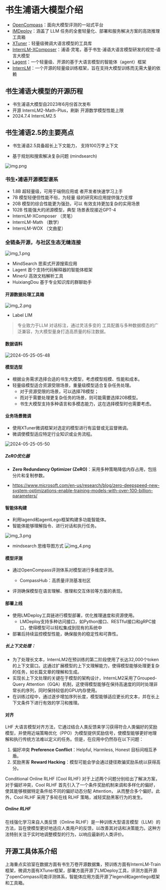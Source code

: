 # 书生浦语大模型介绍



- [OpenCompass](https://gitee.com/open-compass/opencompass)：面向大模型评测的一站式平台
- [IMDeploy](https://gitee.com/InternLM/lmdeploy)：涵盖了 LLM 任务的全套轻量化、部署和服务解决方案的高效推理工具箱
- [XTuner](https://gitee.com/InternLM/xtuner)：轻量级微调大语言模型的工具库
- [InternLM-XComposer](https://gitee.com/InternLM/InternLM-XComposer)：浦语·灵笔，基于书生·浦语大语言模型研发的视觉-语言大模型
- [Lagent](https://gitee.com/InternLM/lagent)：一个轻量级、开源的基于大语言模型的智能体（agent）框架
- [InternLM](https://gitee.com/InternLM/InternLM)：一个开源的轻量级训练框架，旨在支持大模型训练而无需大量的依赖







## 书生浦语大模型的开源历程

- 书生浦语大模型自2023年6月份首次发布
- 开源 InternLM2-Math-Plus，刷新 开源数学模型性能上限
- 2024.7.4 InternLM2.5

## 书生浦语2.5的主要亮点

- 书生浦语2.5具备超长上下文能力， 支持100万字上下文

- 基于规划和搜索解决复杂问题 (mindsearch)

![img.png](img.png)



### 书生•浦语开源模型谱系
- 1.8B 超轻量级，可用于端侧应用或 者开发者快速学习上手
- 7B 模型轻便但性能不俗，为轻量 级的研究和应用提供强力支撑
- 20B 模型的综合性能更为强劲，可以 有效支持更加复杂的实用场景
- 102B 性能强大的闭源模型，典型 场景表现接近GPT-4
- InternLM-XComposer （灵笔）
- InternLM-Math （数学）
- InternLM-WOX （文曲星）


### 全链条开源，与社区生态无缝连接


![img_1.png](assets/img_1.png)

- MindSearch 思索式开源搜索应用
- Lagent 首个支持代码解释器的智能体框架
- MinerU 高效文档解析工具
- HuixiangDou 基于专业知识库的群聊助手

####  开源数据处理工具箱

![img_2.png](assets/img_2.png)

- Label LIM
> 专业致力于LLM 对话标注，通过灵活多变的 工具配置与多种数据模态的广泛兼容，为大模型量身打造高质量的标注数据。
> 



#### 数据语料

![2024-05-25-05-48](../assets/2024-05-25-05-48.png)





 #### 模型选型

- 根据业务需求选择合适的书生大模型，考虑模型规模、性能和成本。
- 轻量级模型适合资源受限场景，重量级模型适合复杂任务处理。
	- 对于资源受限的场景，可以选择7B模型；
	- 而对于需要处理更复杂任务的场景，则可能需要选择20B模型。
	- 书生大模型支持多种语言和多模态能力，这在选择模型时也需要考虑。

#### 业务场景微调
- 使用XTuner微调框架对选定的模型进行有监督或无监督微调。
- 微调使模型适应特定行业知识或业务流程。

![2024-05-25-05-50](../assets/2024-05-25-05-50.png)

##### ZeRO优化器

- **Zero Redundancy Optimizer (ZeRO)**：采用多种策略降低内存占用，包括分片和复制参数。

- https://www.microsoft.com/en-us/research/blog/zero-deepspeed-new-system-optimizations-enable-training-models-with-over-100-billion-parameters/

  

#### 智能体构建
- 利用lagend和agentLego框架构建多功能智能体。
- 智能体能够理解指令、进行对话和执行任务。


![img_3.png](assets/img_3.png)

- mindsearch 思维导图方式 
![img_4.png](assets/img_4.png) 



#### 模型评测
- 通过OpenCompass评测体系对模型进行多维度评测。 

  - CompassHub：高质量评测基准社区
- 评测确保模型在语言理解、推理和交互体验等方面的表现。

  

#### 部署上线
- 使用LMDeploy工具链进行模型部署，优化推理速度和资源使用。
	- LMDeploy支持多种访问接口，如Python接口、RESTful接口和gRPC接口，使得模型可以轻松集成到现有的系统中
- 部署后持续监控模型性能，确保服务的稳定性和可靠性。



##### 长上下文处理：

- 为了处理长文本，InternLM2在预训练的第二阶段使用了长达32,000个token的上下文窗口。这通过扩展模型的上下文理解能力，使得模型能够处理更复杂的任务，如长篇文章的理解和生成。
- 实现长上下文处理的关键在于模型的架构设计，InternLM2采用了Grouped-Query Attention（GQA）机制，这使得模型能够在保持高速度的同时处理非常长的序列，同时保持较低的GPU内存使用。
- 在训练过程中，通过逐步增加序列长度，模型能够适应更长的文本，并在长上下文条件下进行有效的学习和推理。

#### 对齐 

LHF 大语言模型对齐方法，它通过结合人类反馈来学习获得符合人类偏好的奖励模型，并使用近端策略优化（PPO）为模型提供奖励信号，使模型能够更好地理解和执行传统方法难以定义的任务。但是，在应用中仍然存在以下问题：

1. 偏好冲突 **Preference Conflict**：Helpful, Harmless, Honest 目标间相互矛盾。
2. 奖励黑客 **Reward Hacking**：模型可能会学会通过捷径欺骗奖励系统以获得高分。

Conditional Online RLHF (Cool RLHF) 对于上述两个问题分别给出了解决方案，对于偏好冲突，Cool RLHF 首先引入了一个条件奖励机制来调和多样化的偏好，使其能够根据特定条件给不同的偏好动态分配 Attention， 从而整合多个偏好。此外，Cool RLHF 采用了多轮在线  RLHF 策略，减轻奖励黑客行为的发生。

##### Online RLHF

在线强化学习来自人类反馈（Online RLHF）是一种训练大型语言模型（LLM）的方法，旨在使模型更好地适应人类用户的反馈，以改善其对话和决策能力。这种方法特别关注于实时地调整模型的行为，以响应最新的人类评价。

## 

## 开源工具体系介绍

上海重点实验室在数据方面有书生万卷开源数据集，预训练方面有InternLM-Train 框架，微调方面有XTuner框架，部署方面开源了LMDeploy工具，评测方面开源了openCompass司南评测体系，智能体应用方面开源了legend和agentlego框架和工具箱。

